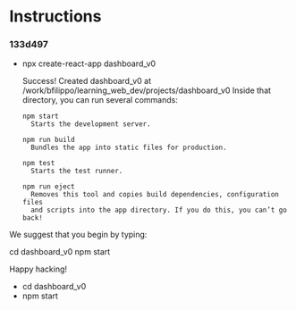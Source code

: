 # Instructions


### 133d497

* npx create-react-app dashboard\_v0


    Success! Created dashboard_v0 at /work/bfilippo/learning_web_dev/projects/dashboard_v0
    Inside that directory, you can run several commands:

      npm start
        Starts the development server.

      npm run build
        Bundles the app into static files for production.

      npm test
        Starts the test runner.

      npm run eject
        Removes this tool and copies build dependencies, configuration files
        and scripts into the app directory. If you do this, you can’t go back!

We suggest that you begin by typing:

  cd dashboard_v0
  npm start

Happy hacking!


* cd dashboard\_v0
* npm start

